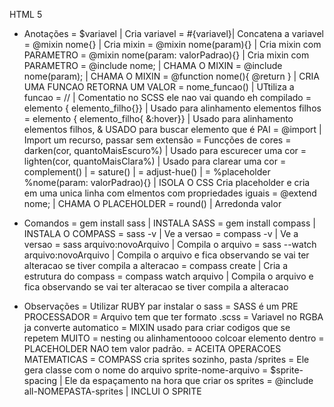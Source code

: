 HTML 5
* Anotações
  = $variavel | Cria variavel
    = #{variavel}| Concatena a variavel
  = @mixin nome{} | Cria mixin
    = @mixin nome(param){} | Cria mixin com PARAMETRO
    =  @mixin nome(param: valorPadrao){} | Cria mixin com PARAMETRO
      = @include nome; | CHAMA O MIXIN
      = @include nome(param); | CHAMA O MIXIN
  = @function nome(){ @return } | CRIA UMA FUNCAO RETORNA UM VALOR
    = nome_funcao() | UTtiliza a funcao
  = // | Comentatio no SCSS ele nao vai quando eh compilado
  = elemento { elemento_filho{}} | Usado para alinhamento elementos filhos
  = elemento { elemento_filho{ &:hover}} | Usado para alinhamento elementos filhos, & USADO para buscar elemento que é PAI
  = @import | Import um recurso, passar sem extensão
  = Funcções de cores
    = darken(cor, quantoMaisEscuro%) | Usado para escurecer uma cor
    = lighten(cor, quantoMaisClara%) | Usado para clarear uma cor
    = complement() |
    = sature()  |
    = adjust-hue() |
    =  %placeholder %nome(param: valorPadrao){} | ISOLA O CSS Cria placeholder e cria em uma unica linha com elmentos com propriedades iguais
      = @extend nome; | CHAMA O PLACEHOLDER
  = round() | Arredonda valor

  
* Comandos
  = gem install sass | INSTALA SASS
  = gem install compass | INSTALA O COMPASS
  = sass -v | Ve a versao
  = compass -v | Ve a versao
  = sass arquivo:novoArquivo | Compila o arquivo
  = sass --watch arquivo:novoArquivo | Compila o arquivo e fica observando se vai ter alteracao se tiver compila a alteracao
  = compass create | Cria a estrutura do compass
    = compass watch arquivo | Compila o arquivo e fica observando se vai ter alteracao se tiver compila a alteracao



* Observações
  = Utilizar RUBY par instalar o sass
  = SASS é um PRE PROCESSADOR
  = Arquivo tem que ter formato .scss
  = Variavel no RGBA ja converte automatico
  = MIXIN usado para criar codigos que se repetem MUITO
  = nesting ou alinhamentoooo colcoar elemento dentro
  = PLACEHOLDER NAO tem valor padrão.
  = ACEITA OPERACOES MATEMATICAS
  = COMPASS cria sprites sozinho, pasta /sprites
    = Ele gera classe com o nome do arquivo sprite-nome-arquivo
    = $sprite-spacing | Ele da espaçamento na hora que criar os sprites
    = @include all-NOMEPASTA-sprites | INCLUI O SPRITE
